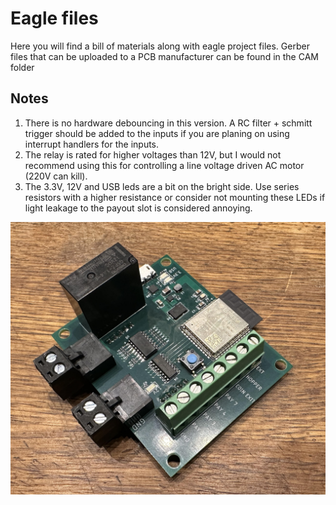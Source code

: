 # Eagle files

Here you will find a bill of materials along with eagle project files. Gerber files that can be uploaded to a PCB manufacturer can be found in the CAM folder

## Notes
1. There is no hardware debouncing in this version. A RC filter + schmitt trigger should be added to the inputs if you are planing on using interrupt handlers for the inputs.
2. The relay is rated for higher voltages than 12V, but I would not recommend using this for controlling a line voltage driven AC motor (220V can kill).
3. The 3.3V, 12V and USB leds are a bit on the bright side. Use series resistors with a higher resistance or consider not mounting these LEDs if light leakage to the payout slot is considered annoying.

![pcb](../pictures/pcb.jpg)
